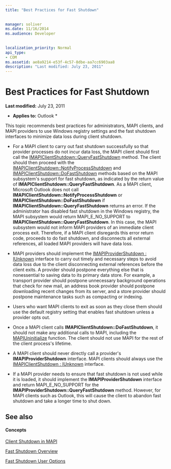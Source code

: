 ```yaml
---
title: "Best Practices for Fast Shutdown"
 
 
manager: soliver
ms.date: 11/16/2014
ms.audience: Developer
 
 
localization_priority: Normal
api_type:
- COM
ms.assetid: ae8a9214-e53f-4c57-8dbe-aa7cc6903aa8
description: "Last modified: July 23, 2011"
---
```


# Best Practices for Fast Shutdown

 **Last modified:** July 23, 2011 
  
 * **Applies to:** Outlook * 
  
This topic recommends best practices for administrators, MAPI clients, and MAPI providers to use Windows registry settings and the fast shutdown interfaces to minimize data loss during client shutdown.
  
- For a MAPI client to carry out fast shutdown successfully so that provider processes do not incur data loss, the MAPI client should first call the [IMAPIClientShutdown::QueryFastShutdown](imapiclientshutdown-queryfastshutdown.md) method. The client should then proceed with the [IMAPIClientShutdown::NotifyProcessShutdown](imapiclientshutdown-notifyprocessshutdown.md) and [IMAPIClientShutdown::DoFastShutdown](imapiclientshutdown-dofastshutdown.md) methods based on the MAPI subsystem's support for fast shutdown, as indicated by the return value of **IMAPIClientShutdown::QueryFastShutdown**. As a MAPI client, Microsoft Outlook does not call **IMAPIClientShutdown::NotifyProcessShutdown** or **IMAPIClientShutdown::DoFastShutdown** if **IMAPIClientShutdown::QueryFastShutdown** returns an error. If the administrator has disabled fast shutdown in the Windows registry, the MAPI subsystem would return MAPI_E_NO_SUPPORT to **IMAPIClientShutdown::QueryFastShutdown**. In this case, the MAPI subsystem would not inform MAPI providers of an immediate client process exit. Therefore, if a MAPI client disregards this error return code, proceeds to do fast shutdown, and disconnects all external references, all loaded MAPI providers will have data loss. 
    
- MAPI providers should implement the [IMAPIProviderShutdown : IUnknown](imapiprovidershutdowniunknown.md) interface to carry out timely and necessary steps to avoid data loss due to the client disconnecting external references before the client exits. A provider should postpone everything else that is nonessential to saving data to its primary data store. For example, a transport provider should postpone unnecessary background operations that check for new mail, an address book provider should postpone downloading recent changes from its server, and a store provider should postpone maintenance tasks such as compacting or indexing. 
    
- Users who want MAPI clients to exit as soon as they close them should use the default registry setting that enables fast shutdown unless a provider opts out.
    
- Once a MAPI client calls **IMAPIClientShutdown::DoFastShutdown**, it should not make any additional calls to MAPI, including the [MAPIUninitialize](mapiuninitialize.md) function. The client should not use MAPI for the rest of the client process's lifetime. 
    
- A MAPI client should never directly call a provider's **IMAPIProviderShutdown** interface. MAPI clients should always use the [IMAPIClientShutdown : IUnknown](imapiclientshutdowniunknown.md) interface. 
    
- If a MAPI provider needs to ensure that fast shutdown is not used while it is loaded, it should implement the **IMAPIProviderShutdown** interface and return MAPI_E_NO_SUPPORT for the **IMAPIProviderShutdown::QueryFastShutdown** method. However, for MAPI clients such as Outlook, this will cause the client to abandon fast shutdown and take a longer time to shut down. 
    
## See also

#### Concepts

[Client Shutdown in MAPI](client-shutdown-in-mapi.md)
  
[Fast Shutdown Overview](fast-shutdown-overview.md)
  
[Fast Shutdown User Options](fast-shutdown-user-options.md)

